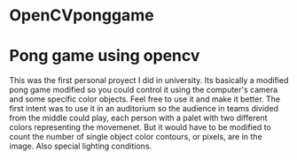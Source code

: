 # OpenCVponggame
<h1>Pong game using opencv</h1>
This was the first personal proyect I did in university. Its basically a modified pong game modified so you could control it using the
computer's camera and some specific color objects. Feel free to use it and make it better. The first intent was to use it in an auditorium
so the audience in teams divided from the middle could play, each person with a palet with two different colors representing the movemenet. 
But it would have to be modified to count the number of single object color contours, or pixels, are in the image. 
Also special lighting conditions.
